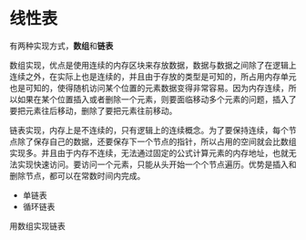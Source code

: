 # 线性表

有两种实现方式，**数组**和**链表**

数组实现，优点是使用连续的内存区块来存放数据，数据与数据之间除了在逻辑上连续之外，在实际上也是连续的，并且由于存放的类型是可知的，所占用内存单元也是可知的，使得随机访问某个位置的元素数据变得非常容易。因为内存连续，所以如果在某个位置插入或者删除一个元素，则要面临移动多个元素的问题，插入了要把元素往后移动，删除了要把元素往前移动。

链表实现，内存上是不连续的，只有逻辑上的连续概念。为了要保持连续，每个节点除了保存自己的数据，还要保存下一个节点的指针，所以占用的空间就会比数组实现多。并且由于内存不连续，无法通过固定的公式计算元素的内存地址，也就无法实现快速访问。要访问一个元素，只能从头开始一个个节点遍历。优势是插入和删除节点，都可以在常数时间内完成。

- 单链表
- 循环链表

用数组实现链表